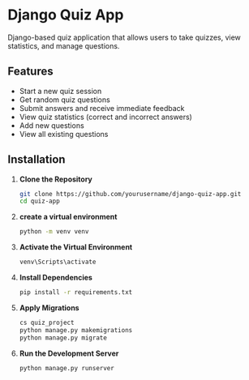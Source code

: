 # Django Quiz App
 Django-based quiz application that allows users to take quizzes, view statistics, and manage questions.

## Features

- Start a new quiz session
- Get random quiz questions
- Submit answers and receive immediate feedback
- View quiz statistics (correct and incorrect answers)
- Add new questions
- View all existing questions

## Installation

1. **Clone the Repository**

   ```bash
   git clone https://github.com/yourusername/django-quiz-app.git
   cd quiz-app
2. **create a virtual environment**
   ```bash
   python -m venv venv
4. **Activate the Virtual Environment**
   ```bash
   venv\Scripts\activate
6. **Install Dependencies**
   ```bash
   pip install -r requirements.txt
8. **Apply Migrations**
   ```bash
   cs quiz_project
   python manage.py makemigrations
   python manage.py migrate
10. **Run the Development Server**
    ```bash
    python manage.py runserver

